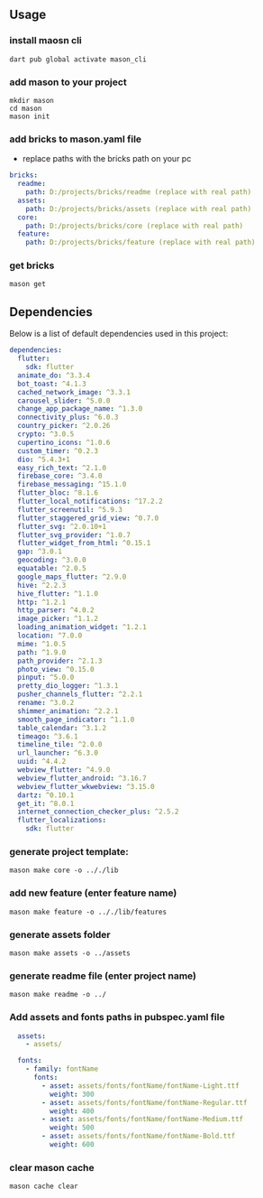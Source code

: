 ## Usage 

### install maosn cli 
```shell
dart pub global activate mason_cli
```

### add mason to your project 
```shell
mkdir mason
cd mason
mason init
```

### add bricks to mason.yaml file 
- replace paths with the bricks path on your pc 
```yaml
bricks:
  readme:
    path: D:/projects/bricks/readme (replace with real path)
  assets:
    path: D:/projects/bricks/assets (replace with real path)
  core:
    path: D:/projects/bricks/core (replace with real path)
  feature:
    path: D:/projects/bricks/feature (replace with real path)
``` 

### get bricks 
```shell
mason get
```

## Dependencies

Below is a list of default dependencies used in this project:
```yaml
dependencies:
  flutter:
    sdk: flutter
  animate_do: ^3.3.4
  bot_toast: ^4.1.3
  cached_network_image: ^3.3.1
  carousel_slider: ^5.0.0
  change_app_package_name: ^1.3.0
  connectivity_plus: ^6.0.3
  country_picker: ^2.0.26
  crypto: ^3.0.5
  cupertino_icons: ^1.0.6
  custom_timer: ^0.2.3
  dio: ^5.4.3+1
  easy_rich_text: ^2.1.0
  firebase_core: ^3.4.0
  firebase_messaging: ^15.1.0
  flutter_bloc: ^8.1.6
  flutter_local_notifications: ^17.2.2
  flutter_screenutil: ^5.9.3
  flutter_staggered_grid_view: ^0.7.0
  flutter_svg: ^2.0.10+1
  flutter_svg_provider: ^1.0.7
  flutter_widget_from_html: ^0.15.1
  gap: ^3.0.1
  geocoding: ^3.0.0
  equatable: ^2.0.5
  google_maps_flutter: ^2.9.0
  hive: ^2.2.3
  hive_flutter: ^1.1.0
  http: ^1.2.1
  http_parser: ^4.0.2
  image_picker: ^1.1.2
  loading_animation_widget: ^1.2.1
  location: ^7.0.0
  mime: ^1.0.5
  path: ^1.9.0
  path_provider: ^2.1.3
  photo_view: ^0.15.0
  pinput: ^5.0.0
  pretty_dio_logger: ^1.3.1
  pusher_channels_flutter: ^2.2.1
  rename: ^3.0.2
  shimmer_animation: ^2.2.1
  smooth_page_indicator: ^1.1.0
  table_calendar: ^3.1.2
  timeago: ^3.6.1
  timeline_tile: ^2.0.0
  url_launcher: ^6.3.0
  uuid: ^4.4.2
  webview_flutter: ^4.9.0
  webview_flutter_android: ^3.16.7
  webview_flutter_wkwebview: ^3.15.0
  dartz: ^0.10.1
  get_it: ^8.0.1
  internet_connection_checker_plus: ^2.5.2
  flutter_localizations:
    sdk: flutter

```



### generate project template:
```shell
mason make core -o .././lib
```

### add new feature (enter feature name)
```shell
mason make feature -o .././lib/features 
```

### generate assets folder
```shell
mason make assets -o ../assets
```

### generate readme file (enter project name)
```shell
mason make readme -o ../
```

### Add assets and fonts paths in pubspec.yaml file
```yaml
  assets:
    - assets/

  fonts:
    - family: fontName 
      fonts:
        - asset: assets/fonts/fontName/fontName-Light.ttf
          weight: 300
        - asset: assets/fonts/fontName/fontName-Regular.ttf
          weight: 400
        - asset: assets/fonts/fontName/fontName-Medium.ttf
          weight: 500
        - asset: assets/fonts/fontName/fontName-Bold.ttf
          weight: 600

```

### clear mason cache 
```shell
mason cache clear
```
